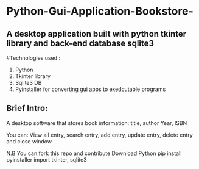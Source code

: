 # Python-Gui-Application-Bookstore-
## A desktop application built with python tkinter library and back-end database sqlite3
#Technologies used :
1. Python
2. Tkinter library
3. Sqlite3 DB
4. Pyinstaller for converting gui apps to exedcutable programs

## Brief Intro:
A desktop software that stores book information:
title, author
Year, ISBN

You can: View all entry, search entry, add entry, update entry, delete entry and close window




N.B You can fork this repo and contribute 
Download Python
pip install pyinstaller
import tkinter, sqlite3
